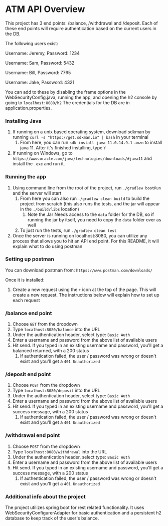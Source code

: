 # ATM API Overview
This project has 3 end points: /balance, /withdrawal and /deposit. Each of these end points will require authentication
based on the current users in the DB.

The following users exist: 

Username: Jeremy, Password: 1234

Username: Sam, Password: 5432

Username: Bill, Password: 7765

Username: Jake, Password: 4321

You can add to these by disabling the frame options in the WebSecurityConfig.java, running the app, and opening the h2 console by going to `localhost:8080/h2` The credentials for the DB are in application.properties.

### Installing Java

1) If running on a unix based operating system, download sdkman by running `curl -s "https://get.sdkman.io" | bash` in your terminal
   1) From here, you can run `sdk install java 11.0.14.9.1-amzn` to install java 11. After it's finished installing, type `Y`
2) If running on Windows, go to `https://www.oracle.com/java/technologies/downloads/#java11` and install the `.exe` and run it.

### Running the app

1) Using command line from the root of the project, run `./gradlew bootRun` and the server will start
   1) From here you can also run `./gradlew clean build` to build the project from scratch (this also runs the tests, and the jar will appear in the `./build/libs` location)
      1) Note the Jar Needs access to the `data` folder for the DB, so if running the jar by itself, you need to copy the `data` folder over as well
   2) To just run the tests, run `./gradlew clean test`
2) Once the server is running on localhost:8080, you can utilize any process that allows you to hit an API end point. For this README, it will explain what to do using postman

### Setting up postman
You can download postman from: `https://www.postman.com/downloads/`

Once it is installed:
1) Create a new request using the `+` icon at the top of the page. This will create a new request. The instructions below will explain how to set up each request

### /balance end point

1) Choose `GET` from the dropdown 
2) Type `localhost:8080/balance` into the URL 
3) Under the authentication header, select type: `Basic Auth`
4) Enter a username and password from the above list of available users
5) Hit send. If you typed in an existing username and password, you'll get a balanced returned, with a 200 status
   1) If authentication failed, the user / password was wrong or doesn't exist and you'll get a `401 Unauthorized`

### /deposit end point

1) Choose `POST` from the dropdown
2) Type `localhost:8080/deposit` into the URL
3) Under the authentication header, select type: `Basic Auth`
4) Enter a username and password from the above list of available users
5) Hit send. If you typed in an existing username and password, you'll get a success message, with a 200 status
   1) If authentication failed, the user / password was wrong or doesn't exist and you'll get a `401 Unauthorized`

### /withdrawal end point

1) Choose `POST` from the dropdown
2) Type `localhost:8080/withdrawal` into the URL
3) Under the authentication header, select type: `Basic Auth`
4) Enter a username and password from the above list of available users
5) Hit send. If you typed in an existing username and password, you'll get a success message, with a 200 status
   1) If authentication failed, the user / password was wrong or doesn't exist and you'll get a `401 Unauthorized`

### Additional info about the project

The project utilizes spring boot for rest related functionality. It uses WebSecurityConfigurerAdapter 
for basic authentication and a persistent h2 database to keep track of the user's balance.   

